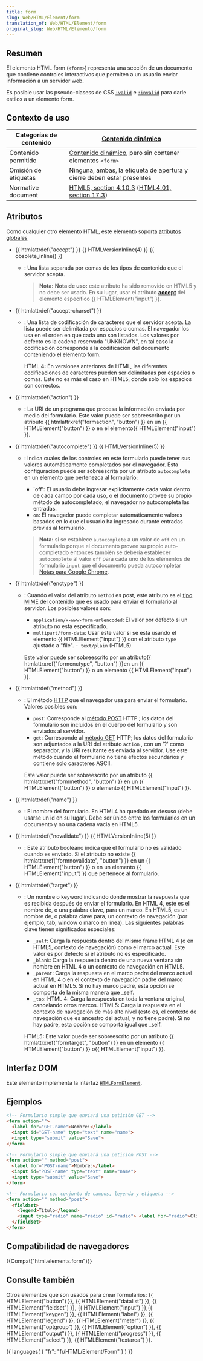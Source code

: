 ```yaml
---
title: form
slug: Web/HTML/Element/form
translation_of: Web/HTML/Element/form
original_slug: Web/HTML/Elemento/form
---
```

## Resumen

El elemento HTML form (`<form>`) representa una sección de un documento que contiene controles interactivos que permiten a un usuario enviar información a un servidor web.

Es posible usar las pseudo-clasess de CSS [`:valid`](/es/CSS/%3Avalid) e [`:invalid`](/es/CSS/%3Ainvalid) para darle estilos a un elemento form.

## Contexto de uso

| Categorías de contenido | [Contenido dinámico](/en/HTML/Content_categories#flow_content)                                                                                                                        |
| ----------------------- | ------------------------------------------------------------------------------------------------------------------------------------------------------------------------------------- |
| Contenido permitido     | [Contenido dinámico](/en/HTML/Content_categories#flow_content), pero sin contener elementos `<form>`                                                                                  |
| Omisión de etiquetas    | Ninguna, ambas, la etiqueta de apertura y cierre deben estar presentes                                                                                                                |
| Normative document      | [HTML5, section 4.10.3](http://www.w3.org/TR/html5/forms.html#the-form-element) ([HTML4.01, section 17.3](http://www.w3.org/TR/1999/REC-html401-19991224/interact/forms.html#h-17.3)) |

## Atributos

Como cualquier otro elemento HTML, este elemento soporta [atributos globales](/en/HTML/Global_attributes)

- {{ htmlattrdef("accept") }} {{ HTMLVersionInline(4) }} {{ obsolete_inline() }}

  - : Una lista separada por comas de los tipos de contenido que el servidor acepta.

    > **Nota:** **Nota de uso:** este atributo ha sido removido en HTML5 y no debe ser usado. En su lugar, usar el atributo **[accept](/es/HTML/Element/Input#attr-accept)** del elemento específico {{ HTMLElement("input") }}.

- {{ htmlattrdef("accept-charset") }}

  - : Una lista de codificación de caracteres que el servidor acepta. La lista puede ser delimitada por espacios o comas. El navegador los usa en el orden en que cada uno son listados. Los valores por defecto es la cadena reservada "UNKNOWN", en tal caso la codificación corresponde a la codificación del documento conteniendo el elemento form.

    HTML 4: En versiones anteriores de HTML, las diferentes codificaciones de caracteres pueden ser delimitadas por espacios o comas. Este no es más el caso en HTML5, donde sólo los espacios son correctos.

- {{ htmlattrdef("action") }}
  - : La URI de un programa que procesa la información enviada por medio del formulario. Este valor puede ser sobreescrito por un atributo {{ htmlattrxref("formaction", "button") }} en un {{ HTMLElement("button") }} o en el elemento{{ HTMLElement("input") }}.
- {{ htmlattrdef("autocomplete") }} {{ HTMLVersionInline(5) }}

  - : Indica cuales de los controles en este formulario puede tener sus valores automáticamente completados por el navegador. Esta configuración puede ser sobreescrita por un atributo `autocomplete` en un elemento que pertenezca al formulario:

    - `off': El usuario debe ingresar explicitamente cada valor dentro de cada campo por cada uso, o el documento provee su propio método de autocompletado; el navegador no autocompleta las entradas.
    - `on`: El navegador puede completar automáticamente valores basados en lo que el usuario ha ingresado durante entradas previas al formulario.

    > **Nota:** si se establece `autocomplete` a un valor de `off` en un formulario porque el documento provee su propio auto-completado entonces también se debería establecer `autocomplete` al valor `off` para cada uno de los elementos de formulario `input` que el documento pueda autocompletar [Notas para Google Chrome](#notas_para_google_chrome).

- {{ htmlattrdef("enctype") }}

  - : Cuando el valor del atributo `method` es post, este atributo es el [tipo MIME](http://en.wikipedia.org/wiki/Mime_type) del contenido que es usado para enviar el formulario al servidor.
    Los posibles valores son:

    - `application/x-www-form-urlencoded`: El valor por defecto si un atributo no está especificado.
    - `multipart/form-data`: Usar este valor si se está usando el elemento {{ HTMLElement("input") }} con el atributo `type` ajustado a "file".
    -` text/plain` (HTML5)

    Este valor puede ser sobreescrito por un atributo{{ htmlattrxref("formenctype", "button") }}en un {{ HTMLElement("button") }} o un elemento {{ HTMLElement("input") }}.

- {{ htmlattrdef("method") }}

  - : El método [HTTP](http://www.w3.org/Protocols/rfc2616/rfc2616.html) que el navegador usa para enviar el formulario. Valores posibles son:

    - `post`: Corresponde al [método POST](http://www.w3.org/Protocols/rfc2616/rfc2616-sec9.html#sec9.5) HTTP ; los datos del formulario son incluidos en el cuerpo del formulario y son enviados al servidor.
    - `get`: Corresponde al [método GET](http://www.w3.org/Protocols/rfc2616/rfc2616-sec9.html#sec9.3) HTTP; los datos del formulario son adjuntados a la URI del atributo `action` , con un '?' como separador, y la URI resultante es enviada al servidor. Use este método cuando el formulario no tiene efectos secundarios y contiene solo caracteres ASCII.

    Este valor puede ser sobreescrito por un atributo {{ htmlattrxref("formmethod", "button") }} en un {{ HTMLElement("button") }} o elemento {{ HTMLElement("input") }}.

- {{ htmlattrdef("name") }}
  - : El nombre del formulario. En HTML4 ha quedado en desuso (debe usarse un id en su lugar). Debe ser único entre los formularios en un documento y no una cadena vacia en HTML5.
- {{ htmlattrdef("novalidate") }} {{ HTMLVersionInline(5) }}
  - : Este atributo booleano indica que el formulario no es validado cuando es enviado. Si el atributo no existe {{ htmlattrxref("formnovalidate", "button") }} en un {{ HTMLElement("button") }} o en un elemento {{ HTMLElement("input") }} que pertenece al formulario.
- {{ htmlattrdef("target") }}

  - : Un nombre o keyword indicando donde mostrar la respuesta que es recibida después de enviar el formulario. En HTML 4, este es el nombre de, o una palabra clave, para un marco. En HTML5, es un nombre de, o palabra clave para, un contexto de navegación (por ejemplo, tab, window o marco en línea). Las siguientes palabras clave tienen significados especiales:

    - `_self`: Carga la respuesta dentro del mismo frame HTML 4 (o en HTML5, contexto de navegación) como el marco actual. Este valor es por defecto si el atributo no es especificado.
    - `_blank`: Carga la respuesta dentro de una nueva ventana sin nombre en HTML 4 o un contexto de navegación en HTML5.
    - `_parent`: Carga la respuesta en el marco padre del marco actual en HTML 4 o en el contexto de navegación padre del marco actual en HTML5. Si no hay marco padre, esta opción se comporta de la misma manera que \_self.
    - `_top`: HTML 4: Carga la respuesta en toda la ventana original, cancelando otros marcos. HTML5: Carga la respuesta en el contexto de navegación de más alto nivel (esto es, el contexto de navegación que es ancestro del actual, y no tiene padre). Si no hay padre, esta opción se comporta igual que \_self.

    HTML5: Este valor puede ser sobreescrito por un atributo {{ htmlattrxref("formtarget", "button") }} en un elemento {{ HTMLElement("button") }} o{{ HTMLElement("input") }}.

## Interfaz DOM

Este elemento implementa la interfaz [`HTMLFormElement`](/es/DOM/HTMLFormElement).

## Ejemplos

```html
<!-- Formulario simple que enviará una petición GET -->
<form action="">
  <label for="GET-name">Nombre:</label>
  <input id="GET-name" type="text" name="name">
  <input type="submit" value="Save">
</form>

<!-- Formulario simple que enviará una petición POST -->
<form action="" method="post">
  <label for="POST-name">Nombre:</label>
  <input id="POST-name" type="text" name="name">
  <input type="submit" value="Save">
</form>

<!-- Formulario con conjunto de campos, leyenda y etiqueta -->
<form action="" method="post">
  <fieldset>
    <legend>Título</legend>
    <input type="radio" name="radio" id="radio"> <label for="radio">Clic aquí</label>
  </fieldset>
</form>
```

## Compatibilidad de navegadores

{{Compat("html.elements.form")}}

## Consulte también

Otros elementos que son usados para crear formularios: {{ HTMLElement("button") }}, {{ HTMLElement("datalist") }}, {{ HTMLElement("fieldset") }}, {{ HTMLElement("input") }},{{ HTMLElement("keygen") }}, {{ HTMLElement("label") }}, {{ HTMLElement("legend") }}, {{ HTMLElement("meter") }}, {{ HTMLElement("optgroup") }}, {{ HTMLElement("option") }}, {{ HTMLElement("output") }}, {{ HTMLElement("progress") }}, {{ HTMLElement("select") }}, {{ HTMLElement("textarea") }}.

{{ languages( { "fr": "fr/HTML/Element/Form" } ) }}
